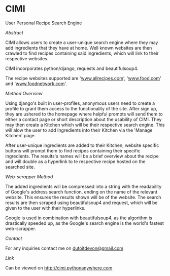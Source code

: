 # CIMI
User Personal Recipe Search Engine 

*Abstract*

CIMI allows users to create a user-unique search engine where they may add ingredients that they have at home.
Well known websites are then crawled to find recipes containing said ingredients, which will link to their
respective websites.

CIMI incorporates python/django, requests and beautifulsoup4.

The recipe websites supported are 'www.allrecipes.com', 'www.food.com' and 'www.foodnetwork.com'.


*Method Overview*

Using django's built in user-profiles, anonymous users need to create a profile to grant them access to the functionality
of the site. After sign up, they are ushered to the homepage where helpful prompts will send them to either a contact page 
or short description about the usability of CIMI. They may then create a Kitchen which will be their respective search 
engine. This will alow the user to add Ingredients into their Kitchen via the 'Manage Kitchen' page. 

After user-unique ingredients are added to their Kitchen, website specific buttons will prompt them to find recipes 
containing their specific ingredients. The results's names will be a brief overview about the recipe and will double as a 
hyperlink to te respective recipe hosted on the searched site.


*Web-scrapper Method*

The added ingredients will be compressed into a string with the readability of Google's address search function, ending on the
name of the relevant website. This ensures the results shown will be of the website. The search results are then scraped using 
beautifulsoup4 and request, which will be given to the user with their hyperlinks.

Google is used in combination with beautifulsoup4, as the algorithm is drastically speeded up, as the Google's search engine is 
the world's fastest web-scrapper.


*Contact*

For any inquiries contact me on dutoitdevon@gmail.com

*Link*

Can be viewed on http://cimi.pythonanywhere.com
